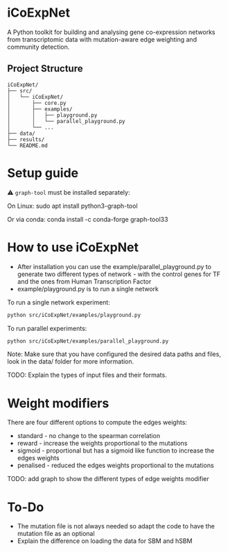 # iCoExpNet
A Python toolkit for building and analysing gene co-expression networks from transcriptomic data with mutation-aware edge weighting and community detection.

## Project Structure

```
iCoExpNet/
├── src/
│   └── iCoExpNet/
│       ├── core.py
│       ├── examples/
│       │   ├── playground.py
│       │   └── parallel_playground.py
│       └── ...
├── data/
├── results/
└── README.md
```

# Setup guide

⚠️ `graph-tool` must be installed separately:

On Linux:
sudo apt install python3-graph-tool

Or via conda:
conda install -c conda-forge graph-tool33

# How to use iCoExpNet

* After installation you can use the example/parallel_playground.py to generate two different types of network - with the control genes for TF and the ones from Human Transcription Factor
* example/playground.py is to run a single network
  

To run a single network experiment:
```sh
python src/iCoExpNet/examples/playground.py
```

To run parallel experiments:
```sh
python src/iCoExpNet/examples/parallel_playground.py

```

Note: Make sure that you have configured the desired data paths and files, look in the data/ folder for more information.

TODO: Explain the types of input files and their formats.

# Weight modifiers 

There are four different options to compute the edges weights:
* standard - no change to the spearman correlation
* reward - increase the weights proportional to the mutations 
* sigmoid - proportional but has a sigmoid like function to increase the edges weights
* penalised - reduced the edges weights proportional to the mutations

TODO: add graph to show the different types of edge weights modifier



# To-Do

* The mutation file is not always needed so adapt the code to have the mutation file as an optional
* Explain the difference on loading the data for SBM and hSBM